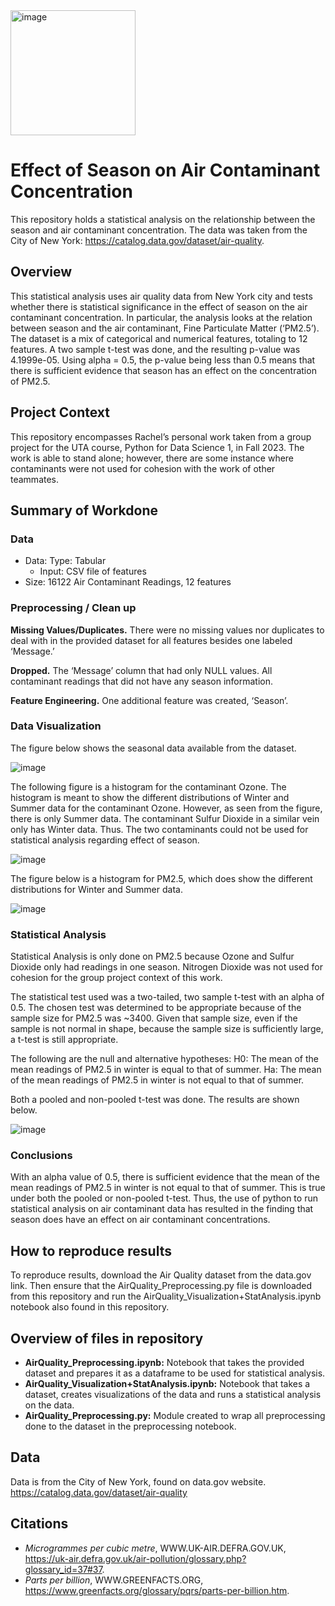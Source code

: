 <img width="200" alt="image" src="https://github.com/rttle/Bank-Churn-Kaggle-Challenge/assets/143844181/dbbeb760-7ac3-4d53-84ce-a08071725da1">

# Effect of Season on Air Contaminant Concentration
This repository holds a statistical analysis on the relationship between the season and air contaminant concentration. The data was taken from the City of New York: https://catalog.data.gov/dataset/air-quality.

## Overview
This statistical analysis uses air quality data from New York city and tests whether there is statistical significance in the effect of season on the air contaminant concentration. In particular, the analysis looks at the relation between season and the air contaminant, Fine Particulate Matter (‘PM2.5’). The dataset is a mix of categorical and numerical features, totaling to 12 features. A two sample t-test was done, and the resulting p-value was 4.1999e-05. Using alpha = 0.5, the p-value being less than 0.5 means that there is sufficient evidence that season has an effect on the concentration of PM2.5.

## Project Context
This repository encompasses Rachel’s personal work taken from a group project for the UTA course, Python for Data Science 1, in Fall 2023. The work is able to stand alone; however, there are some instance where contaminants were not used for cohesion with the work of other teammates.

## Summary of Workdone
### Data
- Data: Type: Tabular
  - Input: CSV file of features
- Size: 16122 Air Contaminant Readings, 12 features

### Preprocessing / Clean up
**Missing Values/Duplicates.** There were no missing values nor duplicates to deal with in the provided dataset for all features besides one labeled ‘Message.’

**Dropped.** The ‘Message’ column that had only NULL values. All contaminant readings that did not have any season information.

**Feature Engineering.** One additional feature was created, ‘Season’.

### Data Visualization
The figure below shows the seasonal data available from the dataset.
 
![image](https://github.com/user-attachments/assets/e8d9f7ac-3165-4dc5-90b7-0fde52903e93)

The following figure is a histogram for the contaminant Ozone. The histogram is meant to show the different distributions of Winter and Summer data for the contaminant Ozone. However, as seen from the figure, there is only Summer data. The contaminant Sulfur Dioxide in a similar vein only has Winter data. Thus. The two contaminants could not be used for statistical analysis regarding effect of season.
 
![image](https://github.com/user-attachments/assets/e25cfbef-d723-4c9a-ba55-8f0af6b9ed6a)

The figure below is a histogram for PM2.5, which does show the different distributions for Winter and Summer data.

![image](https://github.com/user-attachments/assets/f0e36e5f-11a7-4e94-8ae1-914d6df777e9)

### Statistical Analysis
Statistical Analysis is only done on PM2.5 because Ozone and Sulfur Dioxide only had readings in one season. Nitrogen Dioxide was not used for cohesion for the group project context of this work.

The statistical test used was a two-tailed, two sample t-test with an alpha of 0.5. The chosen test was determined to be appropriate because of the sample size for PM2.5 was ~3400. Given that sample size, even if the sample is not normal in shape, because the sample size is sufficiently large, a t-test is still appropriate.

The following are the null and alternative hypotheses:
	H0: The mean of the mean readings of PM2.5 in winter is equal to that of summer.
  Ha: The mean of the mean readings of PM2.5 in winter is not equal to that of summer.

Both a pooled and non-pooled t-test was done. The results are shown below.

![image](https://github.com/user-attachments/assets/74e44ebb-795d-439d-920a-15892590fcae) 

### Conclusions
With an alpha value of 0.5, there is sufficient evidence that the mean of the mean readings of PM2.5 in winter is not equal to that of summer. This is true under both the pooled or non-pooled t-test. Thus, the use of python to run statistical analysis on air contaminant data has resulted in the finding that season does have an effect on air contaminant concentrations.

## How to reproduce results
To reproduce results, download the Air Quality dataset from the data.gov link. Then ensure that the AirQuality_Preprocessing.py file is downloaded from this repository and run the AirQuality_Visualization+StatAnalysis.ipynb notebook also found in this repository.

## Overview of files in repository
- **AirQuality_Preprocessing.ipynb:** Notebook that takes the provided dataset and prepares it as a dataframe to be used for statistical analysis.
- **AirQuality_Visualization+StatAnalysis.ipynb:** Notebook that takes a dataset, creates visualizations of the data and runs a statistical analysis on the data.
- **AirQuality_Preprocessing.py:** Module created to wrap all preprocessing done to the dataset in the preprocessing notebook. 

## Data
Data is from the City of New York, found on data.gov website. https://catalog.data.gov/dataset/air-quality

## Citations
- *Microgrammes per cubic metre*, WWW.UK-AIR.DEFRA.GOV.UK, https://uk-air.defra.gov.uk/air-pollution/glossary.php?glossary_id=37#37.
- *Parts per billion*, WWW.GREENFACTS.ORG, https://www.greenfacts.org/glossary/pqrs/parts-per-billion.htm.

